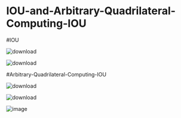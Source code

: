 # IOU-and-Arbitrary-Quadrilateral-Computing-IOU


#IOU

![download](https://user-images.githubusercontent.com/82762841/197922411-ea1155c5-6fb5-491b-9537-c2419b7da418.png)

![download](https://user-images.githubusercontent.com/82762841/197922430-57f475ee-579c-4a54-9340-54084df74b49.png)



#Arbitrary-Quadrilateral-Computing-IOU

![download](https://user-images.githubusercontent.com/82762841/197922499-b6161eae-53d5-4aad-8367-439a84031776.png)

![download](https://user-images.githubusercontent.com/82762841/197922517-5a49f13b-529a-4b3e-bb8c-99a66acb49df.png)

![image](https://user-images.githubusercontent.com/82762841/197922552-14f0bc6f-93cf-4d83-98e3-685984190dd9.png)

